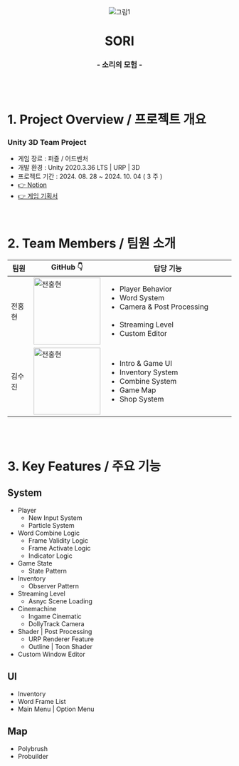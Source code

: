 <div align="center">
    
![그림1](https://github.com/user-attachments/assets/6aa323ba-095e-42de-a81c-27a2f3066287)

# SORI
</div>

<h3 align="center">- 소리의 모험 -</h3>
<br/>
<br/>

# 1. Project Overview / 프로젝트 개요
<h3> Unity 3D Team Project </h3>

- 게임 장르 : 퍼즐 / 어드벤처
- 개발 환경 : Unity 2020.3.36 LTS | URP | 3D
- 프로젝트 기간 : 2024. 08. 28 ~ 2024. 10. 04 ( 3 주 )
- [👉 Notion](https://east-wrinkle-9ca.notion.site/SORI-1903aa91e2794f73b17aff5105dcccb4)
- [👉 게임 기획서](http://east-wrinkle-9ca.notion.site/84107f5de0c546e386631f198e28d9ce?pvs=23)
<br/>

# 2. Team Members / 팀원 소개

<div style="width:100%; margin:auto;">
    <table style="width:100%; border-collapse:collapse; table-layout:fixed;">
        <thead>
            <tr>
                <th>팀원</th>
                <th>GitHub 👇</th>
                <th style="text-align:center;">담당 기능</th>
            </tr>
        </thead>
        <tbody>
            <tr>
                <td>전홍현</td>
                <td>
                    <a href="https://github.com/yogurtsharbet">
                        <img src="https://avatars.githubusercontent.com/u/173875486?v=4" alt="전홍현" width="150">
                    </a>
                </td>
                <td style="text-align:left;">
                    <ul>
                        <li>Player Behavior</li>
                        <li>Word System</li>
                        <li>Camera & Post Processing
                        &nbsp;&nbsp;&nbsp;&nbsp;&nbsp;&nbsp;&nbsp;&nbsp;
                        &nbsp;&nbsp;&nbsp;&nbsp;&nbsp;&nbsp;&nbsp;&nbsp;
                        &nbsp;&nbsp;&nbsp;&nbsp;&nbsp;&nbsp;&nbsp;&nbsp;</li>
                        <li>Streaming Level</li>
                        <li>Custom Editor</li>
                    </ul>
                </td>
            </tr>
            <tr>
                <td>김수진</td>
                <td>
                    <a href="https://github.com/Nuuuing">
                        <img src="https://avatars.githubusercontent.com/u/76237796?v=4" alt="전홍현" width="150">
                    </a>
                </td>
                <td style="text-align:left;">
                    <ul>
                        <li>Intro & Game UI</li>
                        <li>Inventory System</li>
                        <li>Combine System</li>
                        <li>Game Map</li>
                        <li>Shop System</li>
                    </ul>
                </td>
            </tr>
        </tbody>
    </table>
</div>


<br/>
<br/>

# 3. Key Features / 주요 기능

## System

- Player
    - New Input System
    - Particle System
- Word Combine Logic
    - Frame Validity Logic
    - Frame Activate Logic
    - Indicator Logic
- Game State 
    - State Pattern
- Inventory
    - Observer Pattern
- Streaming Level
    - Asnyc Scene Loading
- Cinemachine
    - Ingame Cinematic
    - DollyTrack Camera
- Shader | Post Processing
    - URP Renderer Feature
    - Outline | Toon Shader
- Custom Window Editor

## UI
 - Inventory
 - Word Frame List
 - Main Menu | Option Menu

## Map
 - Polybrush
 - Probuilder

<br/>

<br/>
<br/>

